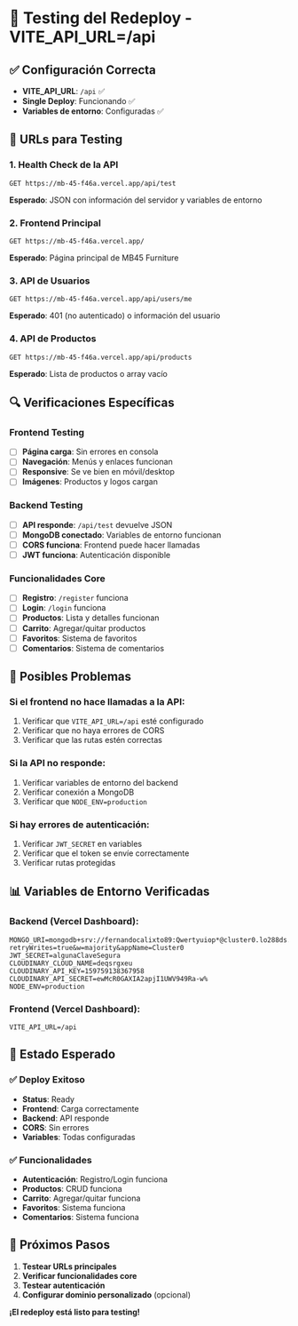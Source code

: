 # 🧪 Testing del Redeploy - VITE_API_URL=/api

## ✅ Configuración Correcta
- **VITE_API_URL**: `/api` ✅
- **Single Deploy**: Funcionando ✅
- **Variables de entorno**: Configuradas ✅

## 🎯 URLs para Testing

### 1. Health Check de la API
```
GET https://mb-45-f46a.vercel.app/api/test
```
**Esperado**: JSON con información del servidor y variables de entorno

### 2. Frontend Principal
```
GET https://mb-45-f46a.vercel.app/
```
**Esperado**: Página principal de MB45 Furniture

### 3. API de Usuarios
```
GET https://mb-45-f46a.vercel.app/api/users/me
```
**Esperado**: 401 (no autenticado) o información del usuario

### 4. API de Productos
```
GET https://mb-45-f46a.vercel.app/api/products
```
**Esperado**: Lista de productos o array vacío

## 🔍 Verificaciones Específicas

### Frontend Testing
- [ ] **Página carga**: Sin errores en consola
- [ ] **Navegación**: Menús y enlaces funcionan
- [ ] **Responsive**: Se ve bien en móvil/desktop
- [ ] **Imágenes**: Productos y logos cargan

### Backend Testing
- [ ] **API responde**: `/api/test` devuelve JSON
- [ ] **MongoDB conectado**: Variables de entorno funcionan
- [ ] **CORS funciona**: Frontend puede hacer llamadas
- [ ] **JWT funciona**: Autenticación disponible

### Funcionalidades Core
- [ ] **Registro**: `/register` funciona
- [ ] **Login**: `/login` funciona
- [ ] **Productos**: Lista y detalles funcionan
- [ ] **Carrito**: Agregar/quitar productos
- [ ] **Favoritos**: Sistema de favoritos
- [ ] **Comentarios**: Sistema de comentarios

## 🐛 Posibles Problemas

### Si el frontend no hace llamadas a la API:
1. Verificar que `VITE_API_URL=/api` esté configurado
2. Verificar que no haya errores de CORS
3. Verificar que las rutas estén correctas

### Si la API no responde:
1. Verificar variables de entorno del backend
2. Verificar conexión a MongoDB
3. Verificar que `NODE_ENV=production`

### Si hay errores de autenticación:
1. Verificar `JWT_SECRET` en variables
2. Verificar que el token se envíe correctamente
3. Verificar rutas protegidas

## 📊 Variables de Entorno Verificadas

### Backend (Vercel Dashboard):
```env
MONGO_URI=mongodb+srv://fernandocalixto89:Qwertyuiop*@cluster0.lo288ds.mongodb.net/miapp?retryWrites=true&w=majority&appName=Cluster0
JWT_SECRET=algunaClaveSegura
CLOUDINARY_CLOUD_NAME=deqsrgxeu
CLOUDINARY_API_KEY=159759138367958
CLOUDINARY_API_SECRET=ewMcR0GAXIA2apjI1UWV949Ra-w%
NODE_ENV=production
```

### Frontend (Vercel Dashboard):
```env
VITE_API_URL=/api
```

## 🎯 Estado Esperado

### ✅ Deploy Exitoso
- **Status**: Ready
- **Frontend**: Carga correctamente
- **Backend**: API responde
- **CORS**: Sin errores
- **Variables**: Todas configuradas

### ✅ Funcionalidades
- **Autenticación**: Registro/Login funciona
- **Productos**: CRUD funciona
- **Carrito**: Agregar/quitar funciona
- **Favoritos**: Sistema funciona
- **Comentarios**: Sistema funciona

## 🚀 Próximos Pasos

1. **Testear URLs principales**
2. **Verificar funcionalidades core**
3. **Testear autenticación**
4. **Configurar dominio personalizado** (opcional)

**¡El redeploy está listo para testing!** 